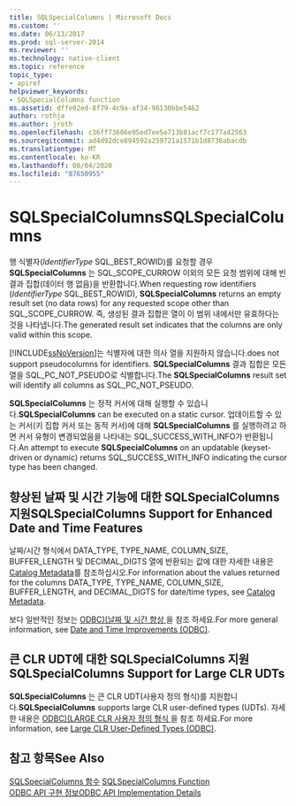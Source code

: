 ```yaml
---
title: SQLSpecialColumns | Microsoft Docs
ms.custom: ''
ms.date: 06/13/2017
ms.prod: sql-server-2014
ms.reviewer: ''
ms.technology: native-client
ms.topic: reference
topic_type:
- apiref
helpviewer_keywords:
- SQLSpecialColumns function
ms.assetid: dffe02ed-8f79-4c9a-af34-98130bbe5462
author: rothja
ms.author: jroth
ms.openlocfilehash: c36ff73606e95ed7ee5e713b81acf7c177a42563
ms.sourcegitcommit: ad4d92dce894592a259721a1571b1d8736abacdb
ms.translationtype: MT
ms.contentlocale: ko-KR
ms.lasthandoff: 08/04/2020
ms.locfileid: "87650955"
---
```

# <a name="sqlspecialcolumns"></a><span data-ttu-id="1ad04-102">SQLSpecialColumns</span><span class="sxs-lookup"><span data-stu-id="1ad04-102">SQLSpecialColumns</span></span>
  <span data-ttu-id="1ad04-103">행 식별자(*IdentifierType* SQL_BEST_ROWID)를 요청할 경우 **SQLSpecialColumns** 는 SQL_SCOPE_CURROW 이외의 모든 요청 범위에 대해 빈 결과 집합(데이터 행 없음)을 반환합니다.</span><span class="sxs-lookup"><span data-stu-id="1ad04-103">When requesting row identifiers (*IdentifierType* SQL_BEST_ROWID), **SQLSpecialColumns** returns an empty result set (no data rows) for any requested scope other than SQL_SCOPE_CURROW.</span></span> <span data-ttu-id="1ad04-104">즉, 생성된 결과 집합은 열이 이 범위 내에서만 유효하다는 것을 나타냅니다.</span><span class="sxs-lookup"><span data-stu-id="1ad04-104">The generated result set indicates that the columns are only valid within this scope.</span></span>  
  
 [!INCLUDE[ssNoVersion](../../includes/ssnoversion-md.md)]<span data-ttu-id="1ad04-105">는 식별자에 대한 의사 열을 지원하지 않습니다.</span><span class="sxs-lookup"><span data-stu-id="1ad04-105">does not support pseudocolumns for identifiers.</span></span> <span data-ttu-id="1ad04-106">**SQLSpecialColumns** 결과 집합은 모든 열을 SQL_PC_NOT_PSEUDO로 식별합니다.</span><span class="sxs-lookup"><span data-stu-id="1ad04-106">The **SQLSpecialColumns** result set will identify all columns as SQL_PC_NOT_PSEUDO.</span></span>  
  
 <span data-ttu-id="1ad04-107">**SQLSpecialColumns** 는 정적 커서에 대해 실행할 수 있습니다.</span><span class="sxs-lookup"><span data-stu-id="1ad04-107">**SQLSpecialColumns** can be executed on a static cursor.</span></span> <span data-ttu-id="1ad04-108">업데이트할 수 있는 커서(키 집합 커서 또는 동적 커서)에 대해 **SQLSpecialColumns** 를 실행하려고 하면 커서 유형이 변경되었음을 나타내는 SQL_SUCCESS_WITH_INFO가 반환됩니다.</span><span class="sxs-lookup"><span data-stu-id="1ad04-108">An attempt to execute **SQLSpecialColumns** on an updatable (keyset-driven or dynamic) returns SQL_SUCCESS_WITH_INFO indicating the cursor type has been changed.</span></span>  
  
## <a name="sqlspecialcolumns-support-for-enhanced-date-and-time-features"></a><span data-ttu-id="1ad04-109">향상된 날짜 및 시간 기능에 대한 SQLSpecialColumns 지원</span><span class="sxs-lookup"><span data-stu-id="1ad04-109">SQLSpecialColumns Support for Enhanced Date and Time Features</span></span>  
 <span data-ttu-id="1ad04-110">날짜/시간 형식에서 DATA_TYPE, TYPE_NAME, COLUMN_SIZE, BUFFER_LENGTH 및 DECIMAL_DIGTS 열에 반환되는 값에 대한 자세한 내용은 [Catalog Metadata](../native-client-odbc-date-time/metadata-catalog.md)를 참조하십시오.</span><span class="sxs-lookup"><span data-stu-id="1ad04-110">For information about the values returned for the columns DATA_TYPE, TYPE_NAME, COLUMN_SIZE, BUFFER_LENGTH, and DECIMAL_DIGTS for date/time types, see [Catalog Metadata](../native-client-odbc-date-time/metadata-catalog.md).</span></span>  
  
 <span data-ttu-id="1ad04-111">보다 일반적인 정보는 [ODBC&#41;&#40;날짜 및 시간 향상 ](../native-client-odbc-date-time/date-and-time-improvements-odbc.md)을 참조 하세요.</span><span class="sxs-lookup"><span data-stu-id="1ad04-111">For more general information, see [Date and Time Improvements &#40;ODBC&#41;](../native-client-odbc-date-time/date-and-time-improvements-odbc.md).</span></span>  
  
## <a name="sqlspecialcolumns-support-for-large-clr-udts"></a><span data-ttu-id="1ad04-112">큰 CLR UDT에 대한 SQLSpecialColumns 지원</span><span class="sxs-lookup"><span data-stu-id="1ad04-112">SQLSpecialColumns Support for Large CLR UDTs</span></span>  
 <span data-ttu-id="1ad04-113">**SQLSpecialColumns** 는 큰 CLR UDT(사용자 정의 형식)를 지원합니다.</span><span class="sxs-lookup"><span data-stu-id="1ad04-113">**SQLSpecialColumns** supports large CLR user-defined types (UDTs).</span></span> <span data-ttu-id="1ad04-114">자세한 내용은 [ODBC&#41;&#40;LARGE CLR 사용자 정의 형식 ](../native-client/odbc/large-clr-user-defined-types-odbc.md)을 참조 하세요.</span><span class="sxs-lookup"><span data-stu-id="1ad04-114">For more information, see [Large CLR User-Defined Types &#40;ODBC&#41;](../native-client/odbc/large-clr-user-defined-types-odbc.md).</span></span>  
  
## <a name="see-also"></a><span data-ttu-id="1ad04-115">참고 항목</span><span class="sxs-lookup"><span data-stu-id="1ad04-115">See Also</span></span>  
 <span data-ttu-id="1ad04-116">[SQLSpecialColumns 함수](https://go.microsoft.com/fwlink/?LinkId=59371) </span><span class="sxs-lookup"><span data-stu-id="1ad04-116">[SQLSpecialColumns Function](https://go.microsoft.com/fwlink/?LinkId=59371) </span></span>  
 [<span data-ttu-id="1ad04-117">ODBC API 구현 정보</span><span class="sxs-lookup"><span data-stu-id="1ad04-117">ODBC API Implementation Details</span></span>](odbc-api-implementation-details.md)  
  
  
